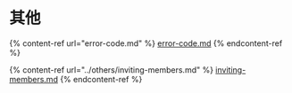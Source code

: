 # 其他

{% content-ref url="error-code.md" %}
[error-code.md](error-code.md)
{% endcontent-ref %}

{% content-ref url="../others/inviting-members.md" %}
[inviting-members.md](../others/inviting-members.md)
{% endcontent-ref %}
